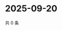 # 2025-09-20

共 0 条

<!-- BEGIN ZHIHUVIDEO -->
<!-- 最后更新时间 Sat Sep 20 2025 16:13:31 GMT+0800 (China Standard Time) -->

<!-- END ZHIHUVIDEO -->
